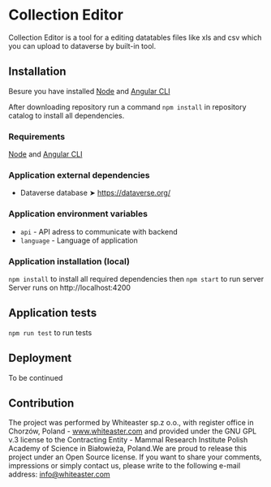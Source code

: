 # Collection Editor

Collection Editor is a tool for a editing datatables files like xls and csv which you can upload to dataverse by built-in tool.

## Installation

Besure you have installed [Node](https://nodejs.org/en/ 'Node') and [Angular CLI](https://github.com/angular/angular-cli#installation 'Angular CLI')

After downloading repository run a command `npm install` in repository catalog to install all dependencies.

### Requirements

[Node](https://nodejs.org/en/ 'Node') and [Angular CLI](https://github.com/angular/angular-cli#installation 'Angular CLI')

### Application external dependencies

- Dataverse database ➤ https://dataverse.org/

### Application environment variables

- `api` - API adress to communicate with backend
- `language` - Language of application

### Application installation (local)

`npm install` to install all required dependencies then
`npm start` to run server
Server runs on http://localhost:4200

## Application tests

`npm run test` to run tests

## Deployment

To be continued

## Contribution

The project was performed by Whiteaster sp.z o.o., with register office in Chorzów, Poland - www.whiteaster.com and provided under the GNU GPL v.3 license to the Contracting Entity - Mammal Research Institute Polish Academy of Science in Białowieża, Poland.We are proud to release this project under an Open Source license. If you want to share your comments, impressions or simply contact us, please write to the following e-mail address: info@whiteaster.com
